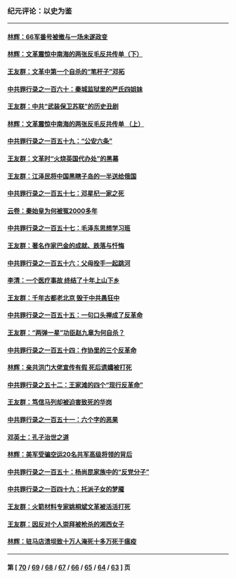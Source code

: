 ### 纪元评论：以史为鉴
---
#### [林辉：66军番号被撤与一场未遂政变](../../pages/nsc1028/n14078024.md) 
#### [林辉：文革震惊中南海的两张反毛反共传单（下）](../../pages/nsc1028/n14076376.md) 
#### [王友群：文革中第一个自杀的“笔杆子”邓拓](../../pages/nsc1028/n14075736.md) 
#### [中共罪行录之一百六十：秦城监狱里的严氏四姐妹](../../pages/nsc1028/n14074881.md) 
#### [王友群：中共“武装保卫苏联”的历史丑剧](../../pages/nsc1028/n14074106.md) 
#### [林辉：文革震惊中南海的两张反毛反共传单 （上）](../../pages/nsc1028/n14073140.md) 
#### [中共罪行录之一百五十九：“公安六条”](../../pages/nsc1028/n14071344.md) 
#### [王友群：文革时“火烧英国代办处”的黑幕](../../pages/nsc1028/n14070603.md) 
#### [王友群：江泽民将中国黑瞎子岛的一半送给俄国](../../pages/nsc1028/n14069964.md) 
#### [中共罪行录之一百五十七：邓星杞一家之死](../../pages/nsc1028/n14069475.md) 
#### [云卷：秦始皇为何被冤2000多年](../../pages/nsc1028/n14068423.md) 
#### [中共罪行录之一百五十七：毛泽东思想学习班](../../pages/nsc1028/n14067273.md) 
#### [王友群：著名作家巴金的成就、跌落与忏悔](../../pages/nsc1028/n14064433.md) 
#### [中共罪行录之一百五十六：父母拴手一起跳河](../../pages/nsc1028/n14063788.md) 
#### [李清：一个医疗事故 终结了十年上山下乡](../../pages/nsc1028/n14062776.md) 
#### [王友群：千年古都老北京 毁于中共愚狂中](../../pages/nsc1028/n14061802.md) 
#### [中共罪行录之一百五十五：一句口头禅成了反革命](../../pages/nsc1028/n14060064.md) 
#### [王友群：“两弹一星”功臣赵九章为何自杀？](../../pages/nsc1028/n14059162.md) 
#### [中共罪行录之一百五十四：作协里的三个反革命](../../pages/nsc1028/n14058634.md) 
#### [林辉：亲共洪门大佬宣传有假 死后遗孀被打死](../../pages/nsc1028/n14057205.md) 
#### [中共罪行录之五十二：王家滩的四个“现行反革命”](../../pages/nsc1028/n14056387.md) 
#### [王友群：笃信马列却被迫害致死的华岗](../../pages/nsc1028/n14053972.md) 
#### [中共罪行录之一百五十一：六个字的恶果](../../pages/nsc1028/n14053129.md) 
#### [邓英士：孔子治世之道](../../pages/nsc1028/n14052210.md) 
#### [林辉：美军受骗空运20名共军高级将领的背后](../../pages/nsc1028/n14052185.md) 
#### [中共罪行录之一百五十：杨尚昆家族中的“反党分子”](../../pages/nsc1028/n14051396.md) 
#### [中共罪行录之一百四十九：托派子女的梦魇](../../pages/nsc1028/n14050027.md) 
#### [王友群：火箭材料专家姚桐斌文革被活活打死](../../pages/nsc1028/n14048805.md) 
#### [王友群：因反对个人崇拜被枪杀的湘西女子](../../pages/nsc1028/n14048288.md) 
#### [林辉：驻马店溃坝致十万人淹死十多万死于瘟疫](../../pages/nsc1028/n14048231.md) 

---
#### 第 [ [70](./70.md) / [69](./69.md) / [68](./68.md) / [67](./67.md) / [66](./66.md) / [65](./65.md) / [64](./64.md) / [63](./63.md) ] 页
